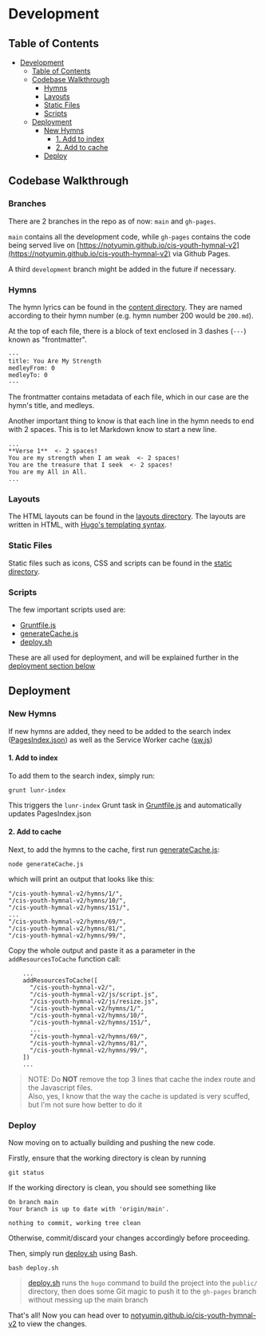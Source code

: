 # Development

## Table of Contents

- [Development](#development)
  - [Table of Contents](#table-of-contents)
  - [Codebase Walkthrough](#codebase-walkthrough)
    - [Hymns](#hymns)
    - [Layouts](#layouts)
    - [Static Files](#static-files)
    - [Scripts](#scripts)
  - [Deployment](#deployment)
    - [New Hymns](#new-hymns)
      - [1. Add to index](#1-add-to-index)
      - [2. Add to cache](#2-add-to-cache)
    - [Deploy](#deploy)

## Codebase Walkthrough

### Branches

There are 2 branches in the repo as of now: `main` and `gh-pages`.

`main` contains all the development code, while `gh-pages` contains the code
being served live on [https://notyumin.github.io/cis-youth-hymnal-v2](https://notyumin.github.io/cis-youth-hymnal-v2)
via Github Pages.

A third `development` branch might be added in the future if necessary.

### Hymns

The hymn lyrics can be found in the [content directory](./content/hymns/).
They are named according to their hymn number (e.g. hymn number 200 would be `200.md`).

At the top of each file, there is a block of text enclosed in 3 dashes (`---`) known as "frontmatter".

```
---
title: You Are My Strength
medleyFrom: 0
medleyTo: 0
---
```

The frontmatter contains metadata of each file, which in our case are the hymn's title, and medleys.

Another important thing to know is that each line in the hymn needs to end with 2 spaces.
This is to let Markdown know to start a new line.

```
...
**Verse 1**  <- 2 spaces!
You are my strength when I am weak  <- 2 spaces!
You are the treasure that I seek  <- 2 spaces!
You are my All in All.
...
```

### Layouts

The HTML layouts can be found in the [layouts directory](./layouts/).
The layouts are written in HTML, with [Hugo's templating syntax](https://gohugo.io/templates/introduction/).

### Static Files

Static files such as icons, CSS and scripts can be found in the [static directory](./static/).

### Scripts

The few important scripts used are:

- [Gruntfile.js](./Gruntfile.js)
- [generateCache.js](./generateCache.js)
- [deploy.sh](./deploy.sh)

These are all used for deployment, and will be explained further in the
[deployment section below](#deployment)

## Deployment

### New Hymns

If new hymns are added, they need to be added to
the search index ([PagesIndex.json](./static/js/lunr/PagesIndex.json))
as well as the Service Worker cache ([sw.js](./static/sw.js))

#### 1. Add to index

To add them to the search index, simply run:

```
grunt lunr-index
```

This triggers the `lunr-index` Grunt task in [Gruntfile.js](./Gruntfile.js) and automatically updates PagesIndex.json

#### 2. Add to cache

Next, to add the hymns to the cache, first run [generateCache.js](./generateCache.js):

```
node generateCache.js
```

which will print an output that looks like this:

```
"/cis-youth-hymnal-v2/hymns/1/",
"/cis-youth-hymnal-v2/hymns/10/",
"/cis-youth-hymnal-v2/hymns/151/",
...
"/cis-youth-hymnal-v2/hymns/69/",
"/cis-youth-hymnal-v2/hymns/81/",
"/cis-youth-hymnal-v2/hymns/99/",
```

Copy the whole output and paste it as a parameter in the `addResourcesToCache` function call:

```
    ...
    addResourcesToCache([
      "/cis-youth-hymnal-v2/",
      "/cis-youth-hymnal-v2/js/script.js",
      "/cis-youth-hymnal-v2/js/resize.js",
      "/cis-youth-hymnal-v2/hymns/1/",
      "/cis-youth-hymnal-v2/hymns/10/",
      "/cis-youth-hymnal-v2/hymns/151/",
      ...
      "/cis-youth-hymnal-v2/hymns/69/",
      "/cis-youth-hymnal-v2/hymns/81/",
      "/cis-youth-hymnal-v2/hymns/99/",
    ])
    ...
```

> NOTE: Do **NOT** remove the top 3 lines that cache the index route and the Javascript files.  
> Also, yes, I know that the way the cache is updated is very scuffed, but I'm not sure how better to do it

### Deploy

Now moving on to actually building and pushing the new code.

Firstly, ensure that the working directory is clean by running

```
git status
```

If the working directory is clean, you should see something like

```
On branch main
Your branch is up to date with 'origin/main'.

nothing to commit, working tree clean
```

Otherwise, commit/discard your changes accordingly before proceeding.

Then, simply run [deploy.sh](./deploy.sh) using Bash.

```
bash deploy.sh
```

> [deploy.sh](./deploy.sh) runs the `hugo` command to build the project into the `public/` directory,
> then does some Git magic to push it to the `gh-pages` branch without messing up the main branch

That's all! Now you can head over to [notyumin.github.io/cis-youth-hymnal-v2](https://notyumin.github.io/cis-youth-hymnal-v2) to view the changes.
